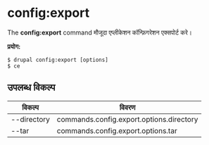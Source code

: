 # config:export
The **config:export** command मौजूदा एप्लीकेशन कॉन्फ़िगरेशन एक्सपोर्ट करे।

**प्रयोग:**
```
$ drupal config:export [options] 
$ ce  
```

## उपलब्ध विकल्प
विकल्प | विवरण
-------|-------------
--directory | commands.config.export.options.directory
--tar | commands.config.export.options.tar

